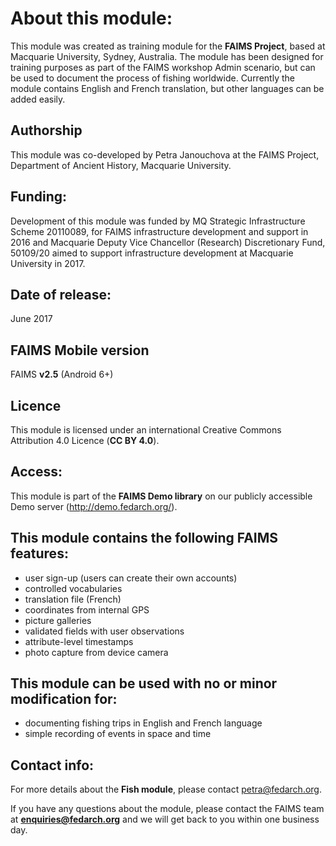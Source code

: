 # About this module:
This module was created as training module for the **FAIMS Project**, based at Macquarie University, Sydney, Australia. The module has been designed for training purposes as part of the FAIMS workshop Admin scenario, but can be used to document the process of fishing worldwide. Currently the module contains English and French translation, but other languages can be added easily.

## Authorship
This module was co-developed by Petra Janouchova at the FAIMS Project, Department of Ancient History, Macquarie University.

## Funding:
Development of this module was funded by MQ Strategic Infrastructure Scheme 20110089, for FAIMS infrastructure development and support in 2016 and Macquarie Deputy Vice Chancellor (Research) Discretionary Fund, 50109/20 aimed to support infrastructure development at Macquarie University in 2017.

## Date of release:
June 2017 

## FAIMS Mobile version
FAIMS **v2.5** (Android 6+)

## Licence
This module is licensed under an international Creative Commons Attribution 4.0 Licence (**CC BY 4.0**).

## Access:
This module is part of the **FAIMS Demo library** on our publicly accessible Demo server (http://demo.fedarch.org/). 

## This module contains the following FAIMS features:
* user sign-up (users can create their own accounts)
* controlled vocabularies
* translation file (French)
* coordinates from internal GPS
* picture galleries
* validated fields with user observations
* attribute-level timestamps
* photo capture from device camera

## This module can be used with no or minor modification for:
* documenting fishing trips in English and French language 
* simple recording of events in space and time

## Contact info:
For more details about the **Fish module**, please contact petra@fedarch.org.

If you have any questions about the module, please contact the FAIMS team at **enquiries@fedarch.org** and we will get back to you within one business day.
